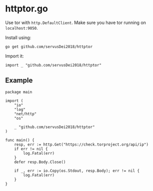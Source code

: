 # httptor.go
Use tor with `http.DefaultClient`. Make sure you have tor running on `localhost:9050`.

Install using:
```
go get github.com/servusDei2018/httptor
```

Import it:
```
import _ "github.com/servusDei2018/httptor"
```

## Example
```
package main

import (
	"io"
	"log"
	"net/http"
	"os"

	_ "github.com/servusDei2018/httptor"
)

func main() {
	resp, err := http.Get("https://check.torproject.org/api/ip")
	if err != nil {
		log.Fatal(err)
	}
	defer resp.Body.Close()

	if _, err := io.Copy(os.Stdout, resp.Body); err != nil {
		log.Fatal(err)
	}
}
```
